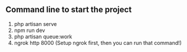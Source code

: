 ## Command line to start the project
1. php artisan serve
2. npm run dev
3. php artisan queue:work
4. ngrok http 8000 (Setup ngrok first, then you can run that command!)